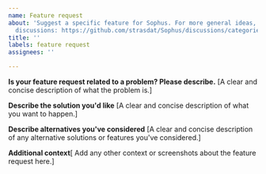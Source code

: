 ```yaml
---
name: Feature request
about: 'Suggest a specific feature for Sophus. For more general ideas, please use
  discussions: https://github.com/strasdat/Sophus/discussions/categories/ideas'
title: ''
labels: feature request
assignees: ''

---
```


**Is your feature request related to a problem? Please describe.**
[A clear and concise description of what the problem is.]

**Describe the solution you'd like**
[A clear and concise description of what you want to happen.]

**Describe alternatives you've considered**
[A clear and concise description of any alternative solutions or features you've considered.]

**Additional context**[
Add any other context or screenshots about the feature request here.]
